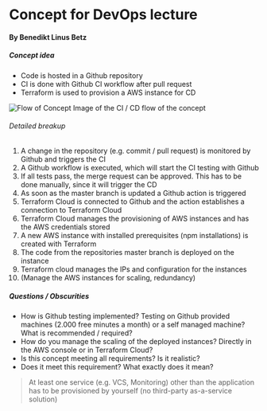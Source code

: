 # Concept for DevOps lecture
#### By Benedikt Linus Betz

##### Concept idea
- Code is hosted in a Github repository
- CI is done with Github CI workflow after pull request
- Terraform is used to provision a AWS instance for CD

![Flow of Concept](https://i.ibb.co/3fDRjxK/Screenshot-2021-05-31-at-14-10-29.png) Image of the CI / CD flow of the concept

###### Detailed breakup
1. A change in the repository (e.g. commit / pull request) is monitored by Github and triggers the CI
2. A Github workflow is executed, which will start the CI testing with Github
3. If all tests pass, the merge request can be approved. This has to be done manually, since it will trigger the CD
4. As soon as the master branch is updated a Github action is triggered
5. Terraform Cloud is connected to Github and the action establishes a connection to Terraform Cloud
6. Terraform Cloud manages the provisioning of AWS instances and has the AWS credentials stored
7. A new AWS instance with installed prerequisites (npm installations) is created with Terraform
8. The code from the repositories master branch is deployed on the instance
9. Terraform cloud manages the IPs and configuration for the instances
10. (Manage the AWS instances for scaling, redundancy)

##### Questions / Obscurities
- How is Github testing implemented? Testing on Github provided machines (2.000 free minutes a month) or a self managed machine? What is recommended / required?
- How do you manage the scaling of the deployed instances? Directly in the AWS console or in Terraform Cloud?
- Is this concept meeting all requirements? Is it realistic?
- Does it meet this requirement? What exactly does it mean?
> At least one service (e.g. VCS, Monitoring) other than the application has to be provisioned by yourself (no third-party as-a-service solution)
